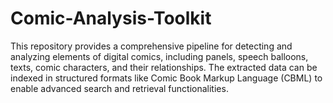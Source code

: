 # Comic-Analysis-Toolkit
This repository provides a comprehensive pipeline for detecting and analyzing elements of digital comics, including panels, speech balloons, texts, comic characters, and their relationships. The extracted data can be indexed in structured formats like Comic Book Markup Language (CBML) to enable advanced search and retrieval functionalities.

